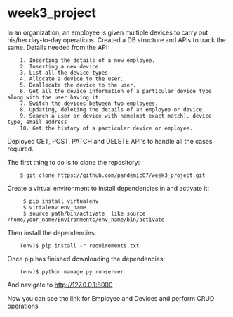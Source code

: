 # week3_project

In an organization, an employee is given multiple devices to carry out his/her day-to-day
operations. Created a DB structure and APIs to track the same.
Details needed from the API:


        1. Inserting the details of a new employee.
        2. Inserting a new device.
        3. List all the device types
        4. Allocate a device to the user.
        5. Deallocate the device to the user.
        6. Get all the device information of a particular device type along with the user having it.
        7. Switch the devices between two employees.
        8. Updating, deleting the details of an employee or device.
        9. Search a user or device with name(not exact match), device type, email address
        10. Get the history of a particular device or employee.
    
    
Deployed GET, POST, PATCH and DELETE API's to handle all the cases required.



The first thing to do is to clone the repository:

        $ git clone https://github.com/pandemic07/week3_project.git
Create a virtual environment to install dependencies in and activate it:

         $ pip install virtualenv
         $ virtalenv env_name
         $ source path/bin/activate  like source /home/your_name/Environments/env_name/bin/activate
Then install the dependencies:

        (env)$ pip install -r requirements.txt
Once pip has finished downloading the dependencies:

        (env)$ python manage.py runserver
And navigate to http://127.0.0.1:8000

Now you can see the link for Employee and Devices and perform CRUD operations
